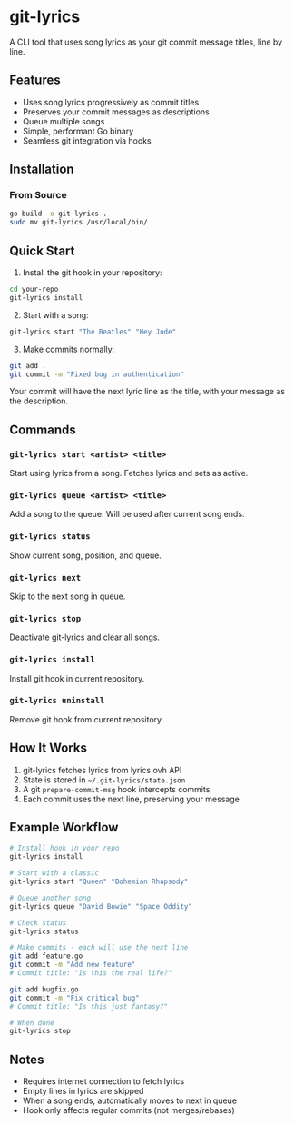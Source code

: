 # git-lyrics

A CLI tool that uses song lyrics as your git commit message titles, line by line.

## Features

- Uses song lyrics progressively as commit titles
- Preserves your commit messages as descriptions
- Queue multiple songs
- Simple, performant Go binary
- Seamless git integration via hooks

## Installation

### From Source

```bash
go build -o git-lyrics .
sudo mv git-lyrics /usr/local/bin/
```

## Quick Start

1. Install the git hook in your repository:
```bash
cd your-repo
git-lyrics install
```

2. Start with a song:
```bash
git-lyrics start "The Beatles" "Hey Jude"
```

3. Make commits normally:
```bash
git add .
git commit -m "Fixed bug in authentication"
```

Your commit will have the next lyric line as the title, with your message as the description.

## Commands

### `git-lyrics start <artist> <title>`
Start using lyrics from a song. Fetches lyrics and sets as active.

### `git-lyrics queue <artist> <title>`
Add a song to the queue. Will be used after current song ends.

### `git-lyrics status`
Show current song, position, and queue.

### `git-lyrics next`
Skip to the next song in queue.

### `git-lyrics stop`
Deactivate git-lyrics and clear all songs.

### `git-lyrics install`
Install git hook in current repository.

### `git-lyrics uninstall`
Remove git hook from current repository.

## How It Works

1. git-lyrics fetches lyrics from lyrics.ovh API
2. State is stored in `~/.git-lyrics/state.json`
3. A git `prepare-commit-msg` hook intercepts commits
4. Each commit uses the next line, preserving your message

## Example Workflow

```bash
# Install hook in your repo
git-lyrics install

# Start with a classic
git-lyrics start "Queen" "Bohemian Rhapsody"

# Queue another song
git-lyrics queue "David Bowie" "Space Oddity"

# Check status
git-lyrics status

# Make commits - each will use the next line
git add feature.go
git commit -m "Add new feature"
# Commit title: "Is this the real life?"

git add bugfix.go
git commit -m "Fix critical bug"
# Commit title: "Is this just fantasy?"

# When done
git-lyrics stop
```

## Notes

- Requires internet connection to fetch lyrics
- Empty lines in lyrics are skipped
- When a song ends, automatically moves to next in queue
- Hook only affects regular commits (not merges/rebases)